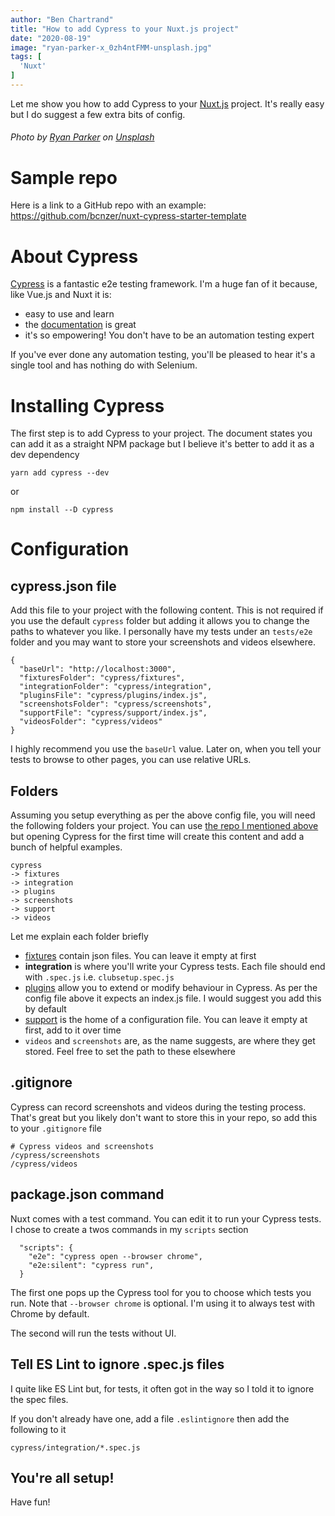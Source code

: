 ```yaml
---
author: "Ben Chartrand"
title: "How to add Cypress to your Nuxt.js project"
date: "2020-08-19"
image: "ryan-parker-x_0zh4ntFMM-unsplash.jpg"
tags: [
  'Nuxt'
]
---
```


Let me show you how to add Cypress to your [Nuxt.js](https://nuxtjs.org/) project. It's really easy but I do suggest a few extra bits of config.

###### Photo by [Ryan Parker](https://unsplash.com/@dryanparker?utm_source=unsplash&utm_medium=referral&utm_content=creditCopyText) on [Unsplash](https://unsplash.com/s/photos/cypress-tree?utm_source=unsplash&utm_medium=referral&utm_content=creditCopyText)

# Sample repo
Here is a link to a GitHub repo with an example: https://github.com/bcnzer/nuxt-cypress-starter-template

# About Cypress

[Cypress](https://www.cypress.io/) is a fantastic e2e testing framework. I'm a huge fan of it because, like Vue.js and Nuxt it is:
* easy to use and learn
* the [documentation](https://docs.cypress.io/guides/overview/why-cypress.html) is great
* it's so empowering! You don't have to be an automation testing expert

If you've ever done any automation testing, you'll be pleased to hear it's a single tool and has nothing do with Selenium.

# Installing Cypress

The first step is to add Cypress to your project. The document states you can add it as a straight NPM package but I believe it's better to add it as a dev dependency

`yarn add cypress --dev` 

or 

`npm install --D cypress`

# Configuration

## cypress.json file

Add this file to your project with the following content. This is not required if you use the default `cypress` folder but adding it allows you to change the paths to whatever you like. I personally have my tests under an `tests/e2e` folder and you may want to store your screenshots and videos elsewhere.

```
{
  "baseUrl": "http://localhost:3000",
  "fixturesFolder": "cypress/fixtures",
  "integrationFolder": "cypress/integration",
  "pluginsFile": "cypress/plugins/index.js",
  "screenshotsFolder": "cypress/screenshots",
  "supportFile": "cypress/support/index.js",
  "videosFolder": "cypress/videos"
}
```
I highly recommend you use the `baseUrl` value. Later on, when you tell your tests to browse to other pages, you can use relative URLs.

## Folders
Assuming you setup everything as per the above config file, you will need the following folders your project. You can use [the repo I mentioned above](https://github.com/bcnzer/nuxt-cypress-starter-template) but opening Cypress for the first time will create this content and add a bunch of helpful examples.
```
cypress
-> fixtures
-> integration
-> plugins
-> screenshots
-> support
-> videos
```

Let me explain each folder briefly
* [fixtures](https://docs.cypress.io/api/commands/fixture.html#Syntax) contain json files. You can leave it empty at first
* **integration** is where you'll write your Cypress tests. Each file should end with `.spec.js` i.e. `clubsetup.spec.js`
* [plugins](https://docs.cypress.io/guides/tooling/plugins-guide.html) allow you to extend or modify behaviour in Cypress. As per the config file above it expects an index.js file. I would suggest you add this by default
* [support](https://docs.cypress.io/guides/references/configuration.html) is the home of a configuration file. You can leave it empty at first, add to it over time
* `videos` and `screenshots` are, as the name suggests, are where they get stored. Feel free to set the path to these elsewhere

## .gitignore
Cypress can record screenshots and videos during the testing process. That's great but you likely don't want to store this in your repo, so add this to your `.gitignore` file

```
# Cypress videos and screenshots
/cypress/screenshots
/cypress/videos
```

## package.json command
Nuxt comes with a test command. You can edit it to run your Cypress tests. I chose to create a twos commands in my `scripts` section
```
  "scripts": {
    "e2e": "cypress open --browser chrome",
    "e2e:silent": "cypress run",
  }
```

The first one pops up the Cypress tool for you to choose which tests you run. Note that `--browser chrome` is optional. I'm using it to always test with Chrome by default.

The second will run the tests without UI.

## Tell ES Lint to ignore .spec.js files

I quite like ES Lint but, for tests, it often got in the way so I told it to ignore the spec files. 

If you don't already have one, add a file `.eslintignore` then add the following to it
```
cypress/integration/*.spec.js
```

## You're all setup!

Have fun!